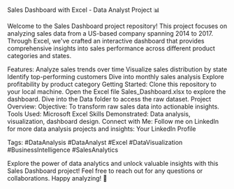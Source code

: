 Sales Dashboard with Excel - Data Analyst Project 📊

Welcome to the Sales Dashboard project repository! This project focuses on analyzing sales data from a US-based company spanning 2014 to 2017. Through Excel, we've crafted an interactive dashboard that provides comprehensive insights into sales performance across different product categories and states.

Features:
Analyze sales trends over time
Visualize sales distribution by state
Identify top-performing customers
Dive into monthly sales analysis
Explore profitability by product category
Getting Started:
Clone this repository to your local machine.
Open the Excel file Sales_Dashboard.xlsx to explore the dashboard.
Dive into the Data folder to access the raw dataset.
Project Overview:
Objective: To transform raw sales data into actionable insights.
Tools Used: Microsoft Excel
Skills Demonstrated: Data analysis, visualization, dashboard design.
Connect with Me:
Follow me on LinkedIn for more data analysis projects and insights: Your LinkedIn Profile

Tags:
#DataAnalysis #DataAnalyst #Excel #DataVisualization #BusinessIntelligence #SalesAnalytics

Explore the power of data analytics and unlock valuable insights with this Sales Dashboard project! Feel free to reach out for any questions or collaborations. Happy analyzing! 🚀
